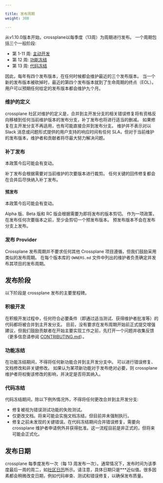 ```yaml
---

title: 发布周期
weight: 308

---
```


从v1.10.0版本开始，crossplane以每季度（13周）为周期进行发布。 一个周期包括三个一般阶段: 

* 第 1-11 周: [主动开发](#active-development)
* 第 12 周: [功能冻结](#feature-freeze)
* 第 13 周: [代码冻结](#代码冻结)

因此，每年有四个发布版本，在任何时候都会维护最近的三个发布版本。 当一个新的发布版本被砍掉时，最近的第四个发布版本就到了生命周期的终点（EOL）。 用户可以预期任何给定的发布版本都会维护九个月。

### 维护的定义

crossplane 社区对维护的定义是，合并到主开发分支的相关错误修复将有资格反向移植到任何当前维护版本的发布分支，补丁发布也将进行适当的删减。 如果修复在主开发分支不再适用，也有可能直接合并到发布分支。 维护并不表示对以 Slack 消息或问题形式提供的用户支持的响应时间有任何 SLA，但对于当前维护的发布版本，维护者和贡献者将尽最大努力解决问题。

### 补丁发布

本政策今后可能会有变动。

补丁发布会根据需要对当前维护的次要版本进行裁剪。 任何关键的回传修复都会在合并后尽快纳入补丁发布。

#### 预发布

本政策今后可能会有变动。

Alpha 版、Beta 版和 RC 版会根据需要为即将发布的版本剪切。 作为一项政策，在发布任何次要版本之前，至少会剪切一个预发布版本。 预发布版本不会在发布分支上发布。

### 发布 Provider

Crossplane 发布周期并不要求任何其他 Crossplane 项目遵循，但我们鼓励采用类似的发布周期。 在每个版本库的 `OWNERS.md` 文件中列出的维护者负责确定并发布其项目的发布周期。

## 发布阶段

以下阶段是 crossplane 发布的主要里程碑。

### 积极开发

在积极开发过程中，任何符合必要条件（即通过适当测试、获得维护者批准等）的代码都将被合并到主开发分支。 目前，没有要求在发布周期开始前正式提交增强建议，但我们鼓励贡献者在开始主要实现工作之前，先打开一个问题并收集反馈（更多信息请参阅 [CONTRIBUTING.md](https://github.com/crossplane/crossplane/blob/master/CONTRIBUTING.md)）。

### 功能冻结

在功能冻结期间，不得将任何新功能合并到主开发分支中。 可以进行错误修复、文档修改和非关键修改。 如果认为某项新功能对于发布绝对必要，则 crossplane 维护者将权衡该修改的影响，并决定是否将其纳入。

### 代码冻结

代码冻结期间，除以下例外情况外，不得将任何更改合并到主开发分支: 

* 修复被视为错误测试功能的失败测试。
* 仅更改文档。将来可能会实施文档冻结，但目前并未强制执行。
* 修复之前未发现的关键错误。在代码冻结期间合并错误修复，需要向 crossplane 维护者申请例外并获得批准。这一流程目前是非正式的，但将来可能会正式化。

## 发布日期

crossplane 每季度发布一次（每 13 周发布一次）。通常情况下，发布时间为该季度最后一周的周二，如[社区日历](https://calendar.google.com/calendar/embed?src=c_2cdn0hs9e2m05rrv1233cjoj1k%40group.calendar.google.com)所示。请注意，具体日期只是***近似值。很多因素都会稍微改变日期，例如代码审查、测试和错误修复，以确保发布质量。

<!-- Named links -->